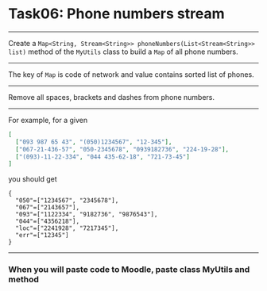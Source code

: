 # Task06: Phone numbers stream

---
Create a `Map<String, Stream<String>> phoneNumbers(List<Stream<String>> list)` method
of the `MyUtils` class to build a `Map` of all phone numbers.

---
The key of `Map` is code of network and value contains sorted list of phones.

---
Remove all spaces, brackets and dashes from phone numbers.

---
For example, for a given
```JSON
[
  ["093 987 65 43", "(050)1234567", "12-345"], 
  ["067-21-436-57", "050-2345678", "0939182736", "224-19-28"], 
  ["(093)-11-22-334", "044 435-62-18", "721-73-45"]
]
```
you should get
```
{
  "050"=["1234567", "2345678"], 
  "067"=["2143657"], 
  "093"=["1122334", "9182736", "9876543"], 
  "044"=["4356218"], 
  "loc"=["2241928", "7217345"], 
  "err"=["12345"]
}
```

---
### When you will paste code to Moodle, paste class MyUtils and method